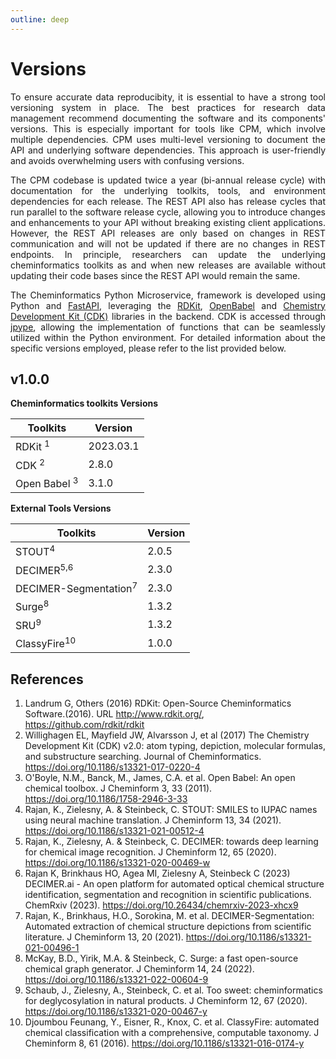```yaml
---
outline: deep
---
```


# Versions

<div style="text-align: justify;">

To ensure accurate data reproducibity, it is essential to have a strong tool versioning system in place. The best practices for research data management recommend documenting the software and its components' versions. This is especially important for tools like CPM, which involve multiple dependencies. CPM uses multi-level versioning to document the API and underlying software dependencies. This approach is user-friendly and avoids overwhelming users with confusing versions.

The CPM codebase is updated twice a year (bi-annual release cycle) with documentation for the underlying toolkits, tools, and environment dependencies for each release. The REST API also has release cycles that run parallel to the software release cycle, allowing you to introduce changes and enhancements to your API without breaking existing client applications. However, the REST API releases are only based on changes in REST communication and will not be updated if there are no changes in REST endpoints. In principle, researchers can update the underlying cheminformatics toolkits as and when new releases are available without updating their code bases since the REST API would remain the same.

The Cheminformatics Python Microservice, framework is developed using Python and [FastAPI](https://fastapi.tiangolo.com/), leveraging the [RDKit](https://www.rdkit.org/), [OpenBabel](http://openbabel.org/wiki/Main_Page) and [Chemistry Development Kit (CDK)](https://cdk.github.io/) libraries in the backend. CDK is accessed through [jpype](https://jpype.readthedocs.io/en/latest/index.html), allowing the implementation of functions that can be seamlessly utilized within the Python environment. For detailed information about the specific versions employed, please refer to the list provided below.
</div>

## v1.0.0

**Cheminformatics toolkits Versions**

| Toolkits    | Version     |
|-------------|-------------|
| RDKit <sup>1</sup>    | 2023.03.1  |
| CDK <sup>2</sup>      | 2.8.0       |
| Open Babel <sup>3</sup> | 3.1.0       |


**External Tools Versions**

| Toolkits                  | Version   |
|---------------------------|-----------|
| STOUT<sup>4</sup>         | 2.0.5     |
| DECIMER<sup>5,6</sup>     | 2.3.0     |
| DECIMER-Segmentation<sup>7</sup> | 2.3.0     |
| Surge<sup>8</sup>         | 1.3.2     |
| SRU<sup>9</sup>           | 1.3.2     |
| ClassyFire<sup>10</sup>   | 1.0.0     |


## References

1. Landrum G, Others (2016) RDKit: Open-Source Cheminformatics Software.(2016). URL http://www.rdkit.org/, https://github.com/rdkit/rdkit
2. Willighagen EL, Mayfield JW, Alvarsson J, et al (2017) The Chemistry Development Kit (CDK) v2.0: atom typing, depiction, molecular formulas, and substructure searching. Journal of Cheminformatics. https://doi.org/10.1186/s13321-017-0220-4
3. O'Boyle, N.M., Banck, M., James, C.A. et al. Open Babel: An open chemical toolbox. J Cheminform 3, 33 (2011). https://doi.org/10.1186/1758-2946-3-33
4. Rajan, K., Zielesny, A. & Steinbeck, C. STOUT: SMILES to IUPAC names using neural machine translation. J Cheminform 13, 34 (2021). https://doi.org/10.1186/s13321-021-00512-4
5. Rajan, K., Zielesny, A. & Steinbeck, C. DECIMER: towards deep learning for chemical image recognition. J Cheminform 12, 65 (2020). https://doi.org/10.1186/s13321-020-00469-w
6. Rajan K, Brinkhaus HO, Agea MI, Zielesny A, Steinbeck C (2023) DECIMER.ai - An open platform for automated optical chemical structure identification, segmentation and recognition in scientific publications. ChemRxiv (2023). https://doi.org/10.26434/chemrxiv-2023-xhcx9
7. Rajan, K., Brinkhaus, H.O., Sorokina, M. et al. DECIMER-Segmentation: Automated extraction of chemical structure depictions from scientific literature. J Cheminform 13, 20 (2021). https://doi.org/10.1186/s13321-021-00496-1
8. McKay, B.D., Yirik, M.A. & Steinbeck, C. Surge: a fast open-source chemical graph generator. J Cheminform 14, 24 (2022). https://doi.org/10.1186/s13321-022-00604-9
9. Schaub, J., Zielesny, A., Steinbeck, C. et al. Too sweet: cheminformatics for deglycosylation in natural products. J Cheminform 12, 67 (2020). https://doi.org/10.1186/s13321-020-00467-y
10. Djoumbou Feunang, Y., Eisner, R., Knox, C. et al. ClassyFire: automated chemical classification with a comprehensive, computable taxonomy. J Cheminform 8, 61 (2016). https://doi.org/10.1186/s13321-016-0174-y




